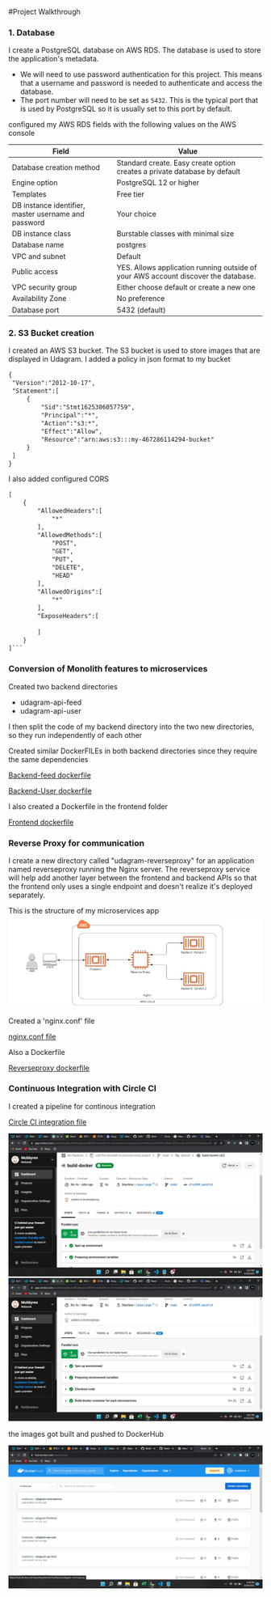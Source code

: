 #Project Walkthrough

### 1. Database

I create a PostgreSQL database on AWS RDS. The database is used to store the application's metadata.

- We will need to use password authentication for this project. This means that a username and password is needed to authenticate and access the database.
- The port number will need to be set as `5432`. This is the typical port that is used by PostgreSQL so it is usually set to this port by default.

configured my AWS RDS fields with the following values on the AWS console

| Field                                                | Value                                                                              |
| ---------------------------------------------------- | ---------------------------------------------------------------------------------- |
| Database creation method                             | Standard create. Easy create option creates a private database by default          |
| Engine option                                        | PostgreSQL 12 or higher                                                            |
| Templates                                            | Free tier                                                                          |
| DB instance identifier, master username and password | Your choice                                                                        |
| DB instance class                                    | Burstable classes with minimal size                                                |
| Database name                                        | postgres                                                                           |
| VPC and subnet                                       | Default                                                                            |
| Public access                                        | YES. Allows application running outside of your AWS account discover the database. |
| VPC security group                                   | Either choose default or create a new one                                          |
| Availability Zone                                    | No preference                                                                      |
| Database port                                        | 5432 (default)                                                                     |

### 2. S3 Bucket creation

I created an AWS S3 bucket. The S3 bucket is used to store images that are displayed in Udagram.
I added a policy in json format to my bucket

```
{
 "Version":"2012-10-17",
 "Statement":[
     {
         "Sid":"Stmt1625306057759",
         "Principal":"*",
         "Action":"s3:*",
         "Effect":"Allow",
         "Resource":"arn:aws:s3:::my-467286114294-bucket"
     }
 ]
}
```

I also added configured CORS

````
[
	{
		"AllowedHeaders":[
			"*"
		],
		"AllowedMethods":[
			"POST",
			"GET",
			"PUT",
			"DELETE",
			"HEAD"
		],
		"AllowedOrigins":[
			"*"
		],
		"ExposeHeaders":[

		]
	}
]```
````

### Conversion of Monolith features to microservices

Created two backend directories

- udagram-api-feed
- udagram-api-user

I then split the code of my backend directory into the two new directories, so they run independently of each other

Created similar DockerFILEs in both backend directories since they require the same dependencies

[Backend-feed dockerfile](/udagram-api-feed/Dockerfile)

[Backend-User dockerfile](/udagram-api-user/Dockerfile)

I also created a Dockerfile in the frontend folder

[Frontend dockerfile](/udagram-frontend/Dockerfile)

### Reverse Proxy for communication

I create a new directory called "udagram-reverseproxy" for an application named reverseproxy running the Nginx server. The reverseproxy service will help add another layer between the frontend and backend APIs so that the frontend only uses a single endpoint and doesn't realize it's deployed separately.

This is the structure of my microservices app
![microservice chart](/screenshots/microservice_chart.jpg)

Created a 'nginx.conf' file

[nginx.conf file](/udagram-reverseproxy/nginx.conf)

Also a Dockerfile

[Reverseproxy dockerfile](/udagram-reverseproxy/Dockerfile)

### Continuous Integration with Circle CI

I created a pipeline for continous integration

[Circle CI integration file](/.circleci/config.yml)

![circleci](screenshots/CIRCLE%20CI/1.png)
![circleci](screenshots/CIRCLE%20CI/2.png)

the images got built and pushed to DockerHub

![docker_image](screenshots/Docker/Docker.png)
